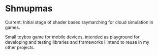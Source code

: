 # Shmupmas

Current: Initial stage of shader based raymarching for cloud simulation in games.

Small toybox game for mobile devices, intended as playground for developing and testing libraries and frameworks I intend to reuse in my other projects.
